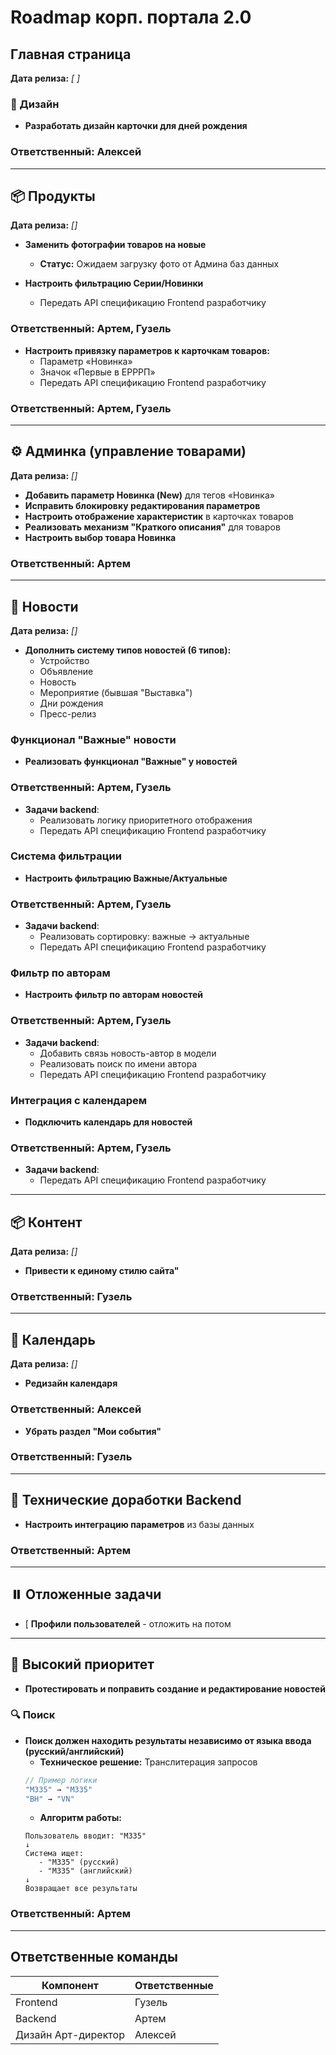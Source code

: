 # Roadmap корп. портала 2.0

## **Главная страница**
**Дата релиза:** *[  ]*

### 🎨 Дизайн
- **Разработать дизайн карточки для дней рождения**

### Ответственный: Алексей

---

## 📦 **Продукты**
**Дата релиза:** *[]*

- **Заменить фотографии товаров на новые**
  - **Статус:** Ожидаем загрузку фото от Админа баз данных

- **Настроить фильтрацию Серии/Новинки**
  - Передать API спецификацию Frontend разработчику

### Ответственный: Артем, Гузель

- **Настроить привязку параметров к карточкам товаров:**
  - Параметр «Новинка»
  - Значок «Первые в ЕРРРП»
  - Передать API спецификацию Frontend разработчику

### Ответственный: Артем, Гузель

---

## ⚙️ **Админка (управление товарами)**
**Дата релиза:** *[]*

- **Добавить параметр Новинка (New)** для тегов «Новинка»
- **Исправить блокировку редактирования параметров**
- **Настроить отображение характеристик** в карточках товаров
- **Реализовать механизм "Краткого описания"** для товаров
- **Настроить выбор товара Новинка**
### Ответственный: Артем

---

## 📰 **Новости**
**Дата релиза:** *[]*

- **Дополнить систему типов новостей (6 типов):**
  - Устройство
  - Объявление
  - Новость
  - Мероприятие (бывшая "Выставка")
  - Дни рождения
  - Пресс-релиз

### **Функционал "Важные" новости**
- **Реализовать функционал "Важные" у новостей**

### Ответственный: Артем, Гузель

- **Задачи backend**:
  - Реализовать логику приоритетного отображения
  - Передать API спецификацию Frontend разработчику

### **Система фильтрации**
- **Настроить фильтрацию Важные/Актуальные**

### Ответственный: Артем, Гузель

- **Задачи backend**:
  - Реализовать сортировку: важные → актуальные
  - Передать API спецификацию Frontend разработчику

### **Фильтр по авторам**
- **Настроить фильтр по авторам новостей**

### Ответственный: Артем, Гузель

- **Задачи backend**:
  - Добавить связь новость-автор в модели
  - Реализовать поиск по имени автора
  - Передать API спецификацию Frontend разработчику

### **Интеграция с календарем**
- **Подключить календарь для новостей**

### Ответственный: Артем, Гузель

- **Задачи backend**:
  - Передать API спецификацию Frontend разработчику

---

## 📦 **Контент**
**Дата релиза:** *[]*

- **Привести к единому стилю сайта"**
### Ответственный: Гузель

---

## 📅 **Календарь**
**Дата релиза:** *[]*

- **Редизайн календаря**
### Ответственный: Алексей

- **Убрать раздел "Мои события"**

### Ответственный: Гузель

---

## 🔧 **Технические доработки Backend**
- **Настроить интеграцию параметров** из базы данных
### Ответственный: Артем

---

## ⏸️ **Отложенные задачи**
- [ **Профили пользователей** - отложить на потом

---

## 🚨 **Высокий приоритет**
- **Протестировать и поправить создание и редактирование новостей**

### 🔍 Поиск
- **Поиск должен находить результаты независимо от языка ввода (русский/английский)**
  - **Техническое решение:** Транслитерация запросов
  ```javascript
  // Пример логики
  "М335" → "M335"
  "ВН" → "VN"
  ```
  - **Алгоритм работы:**
  ```
  Пользователь вводит: "М335"
  ↓
  Система ищет:
     - "М335" (русский)
     - "M335" (английский)
  ↓
  Возвращает все результаты
  ```

### Ответственный: Артем

---

## **Ответственные команды**
| Компонент | Ответственные |
|-----------|---------------|
| Frontend | Гузель |
| Backend | Артем |
| Дизайн Арт-директор | Алексей |
```
